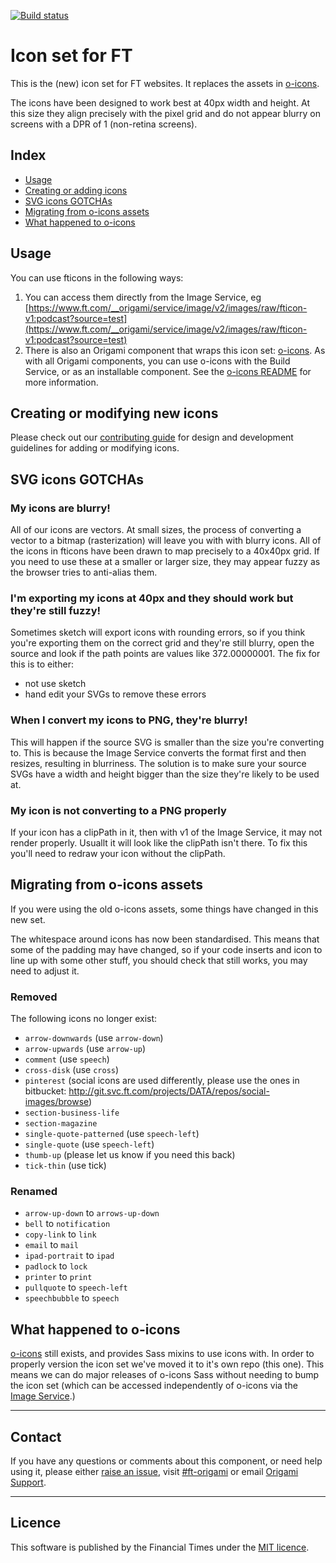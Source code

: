 [![Build status](https://img.shields.io/circleci/project/Financial-Times/fticons.svg)](https://circleci.com/gh/Financial-Times/fticons)

# Icon set for FT
This is the (new) icon set for FT websites. It replaces the assets in [o-icons](http://github.com/financial-times/o-icons).

The icons have been designed to work best at 40px width and height. At this size they align precisely with the pixel grid and do not appear blurry on screens with a DPR of 1 (non-retina screens).

## Index
- [Usage](#usage)
- [Creating or adding icons](#creating-or-modifying-new-icons)
- [SVG icons GOTCHAs](#svg-icons-GOTCHAs)
- [Migrating from o-icons assets](#migrating-from-o-icons-assets)
- [What happened to o-icons](#what-happened-to-o-icons)

## Usage
You can use fticons in the following ways:

1. You can access them directly from the Image Service, eg [https://www.ft.com/__origami/service/image/v2/images/raw/fticon-v1:podcast?source=test](https://www.ft.com/__origami/service/image/v2/images/raw/fticon-v1:podcast?source=test)
1. There is also an Origami component that wraps this icon set: [o-icons](https://github.com/financial-times/o-icons). As with all Origami components, you can use o-icons with the Build Service, or as an installable component. See the [o-icons README](https://github.com/financial-times/o-icons) for more information.

## Creating or modifying new icons

Please check out our [contributing guide](https://github.com/Financial-Times/fticons/blob/master/contributing.md) for design and development guidelines for adding or modifying icons.

## SVG icons GOTCHAs

### My icons are blurry!

All of our icons are vectors. At small sizes, the process of converting a vector to a bitmap (rasterization) will leave you with with blurry icons. All of the icons in fticons have been drawn to map precisely to a 40x40px grid. If you need to use these at a smaller or larger size, they may appear fuzzy as the browser tries to anti-alias them.

### I'm exporting my icons at 40px and they should work but they're still fuzzy!

Sometimes sketch will export icons with rounding errors, so if you think you're exporting them on the correct grid and they're still blurry, open the source and look if the path points are values like 372.00000001. The fix for this is to either:
- not use sketch
- hand edit your SVGs to remove these errors

### When I convert my icons to PNG, they're blurry!

This will happen if the source SVG is smaller than the size you're converting to. This is because the Image Service converts the format first and then resizes, resulting in blurriness.
The solution is to make sure your source SVGs have a width and height bigger than the size they're likely to be used at.

### My icon is not converting to a PNG properly

If your icon has a clipPath in it, then with v1 of the Image Service, it may not render properly. Usuallt it will look like the clipPath isn't there. To fix this you'll need to redraw your icon without the clipPath.


## Migrating from o-icons assets
If you were using the old o-icons assets, some things have changed in this new set.

The whitespace around icons has now been standardised. This means that some of the padding may have changed, so if your code inserts and icon to line up with some other stuff, you should check that still works, you may need to adjust it.

### Removed
The following icons no longer exist:
- `arrow-downwards` (use `arrow-down`)
- `arrow-upwards` (use `arrow-up`)
- `comment` (use `speech`)
- `cross-disk` (use `cross`)
- `pinterest` (social icons are used differently, please use the ones in bitbucket: http://git.svc.ft.com/projects/DATA/repos/social-images/browse)
- `section-business-life`
- `section-magazine`
- `single-quote-patterned` (use `speech-left`)
- `single-quote` (use `speech-left`)
- `thumb-up` (please let us know if you need this back)
- `tick-thin` (use tick)

### Renamed
- `arrow-up-down` to `arrows-up-down`
- `bell` to `notification`
- `copy-link` to `link`
- `email` to `mail`
- `ipad-portrait` to `ipad`
- `padlock` to `lock`
- `printer` to `print`
- `pullquote` to `speech-left`
- `speechbubble` to `speech`

## What happened to o-icons

[o-icons](https://github.com/Financial-Times/o-icons) still exists, and provides Sass mixins to use icons with. In order to properly version the icon set we've moved it to it's own repo (this one). This means we can do major releases of o-icons Sass without needing to bump the icon set (which can be accessed independently of o-icons via the [Image Service](https://www.ft.com/__origami/service/image/v2/).)

----

## Contact

If you have any questions or comments about this component, or need help using it, please either [raise an issue](https://github.com/Financial-Times/fticons/issues), visit [#ft-origami](https://financialtimes.slack.com/messages/ft-origami/) or email [Origami Support](mailto:origami-support@ft.com).

----

## Licence

This software is published by the Financial Times under the [MIT licence](http://opensource.org/licenses/MIT).
